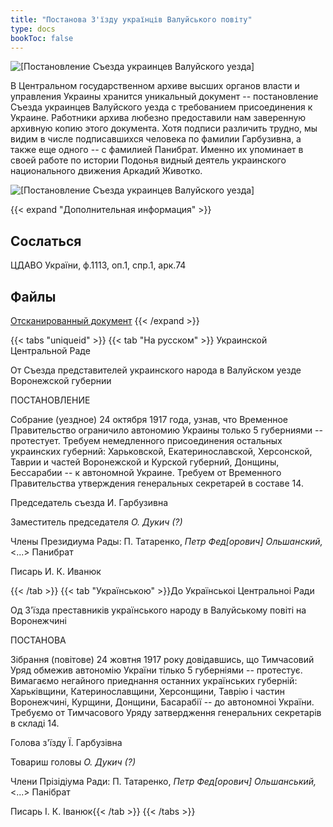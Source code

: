 ```yaml
---
title: "Постанова З'їзду українців Валуйського повіту"
type: docs
bookToc: false
---
```


![[Постановление Съезда украинцев Валуйского уезда]](/static/img/postanova1.jpg "© Дмитро Дзюба, автор сайта «Порохівниця», 2021")

В Центральном государственном архиве высших органов власти и управления Украины хранится уникальный документ -- постановление Съезда украинцев Валуйского уезда с требованием присоединения к Украине. Работники архива любезно предоставили нам заверенную архивную копию этого документа. Хотя подписи различить трудно, мы видим в числе подписавшихся человека по фамилии Гарбузивна, а также еще одного -- с фамилией Панибрат. Именно их упоминает в своей работе по истории Подонья видный деятель украинского национального движения Аркадий Животко.

![[Постановление Съезда украинцев Валуйского уезда]](/static/img/postanova.jpg)

{{< expand "Дополнительная информация" >}}
## Сослаться
ЦДАВО України, ф.1113, оп.1, спр.1, арк.74

## Файлы
[Отсканированный документ](https://www.dropbox.com/sh/lxjoq0mcund98wk/AABSiqzEsZBkhIPYK-6G9zkTa?dl=0)
{{< /expand >}}

{{< tabs "uniqueid" >}}
{{< tab "На русском" >}}
Украинской Центральной Раде

От Съезда представителей украинского народа в Валуйском уезде Воронежской губернии

ПОСТАНОВЛЕНИЕ

Собрание (уездное) 24 октября 1917 года, узнав, что Временное Правительство ограничило автономию Украины только 5 губерниями -- протестует. Требуем немедленного присоединения остальных украинских губерний: Харьковской, Екатеринославской, Херсонской, Таврии и частей Воронежской и Курской губерний, Донщины, Бессарабии -- к автономной Украине. Требуем от Временного Правительства утверждения генеральных секретарей в составе 14.

Председатель съезда И. Гарбузивна

Заместитель председателя *О. Дукич (?)*

Члены Президиума Рады: П. Татаренко, *Петр Фед[орович] Ольшанский,* <...> Панибрат

Писарь И. К. Иванюк

{{< /tab >}}
{{< tab "Українською" >}}До Українськоі Центральноі Ради

Од З'їзда преставників українського народу в Валуйському повіті на Воронежчині

ПОСТАНОВА

Зібрання (повітове) 24 жовтня 1917 року довідавшись, що Тимчасовий Уряд обмежив автономію України тілько 5 губерніями -- протестує. Вимагаємо негайного приеднання останних українських губерній: Харьківщини, Катеринославщини, Херсонщини, Таврію і частин Воронежчині, Курщини, Донщини, Басарабії -- до автономноі України. Требуємо от Тимчасового Уряду затвердження генеральних секретарів в складі 14. 

Голова з'їзду Ї. Гарбузівна

Товариш головы *О. Дукич (?)*

Члени Прізідіума Ради: П. Татаренко, *Петр Фед[орович] Ольшанський,* <...> Панібрат

Писарь І. К. Іванюк{{< /tab >}}
{{< /tabs >}}
